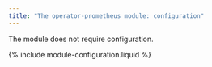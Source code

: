```yaml
---
title: "The operator-prometheus module: configuration"
---
```


The module does not require configuration.

{% include module-configuration.liquid %}
